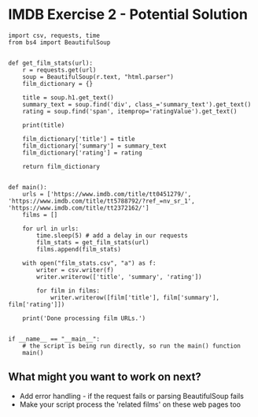 # IMDB Exercise 2 - Potential Solution

```
import csv, requests, time
from bs4 import BeautifulSoup


def get_film_stats(url):
    r = requests.get(url)
    soup = BeautifulSoup(r.text, "html.parser")
    film_dictionary = {}

    title = soup.h1.get_text()
    summary_text = soup.find('div', class_='summary_text').get_text()
    rating = soup.find('span', itemprop='ratingValue').get_text()

    print(title)

    film_dictionary['title'] = title
    film_dictionary['summary'] = summary_text
    film_dictionary['rating'] = rating

    return film_dictionary


def main():
    urls = ['https://www.imdb.com/title/tt0451279/', 'https://www.imdb.com/title/tt5788792/?ref_=nv_sr_1', 'https://www.imdb.com/title/tt2372162/']
    films = []

    for url in urls:
        time.sleep(5) # add a delay in our requests
        film_stats = get_film_stats(url)
        films.append(film_stats)

    with open("film_stats.csv", "a") as f:
        writer = csv.writer(f)
        writer.writerow(['title', 'summary', 'rating'])

        for film in films:
            writer.writerow([film['title'], film['summary'], film['rating']])

    print('Done processing film URLs.')


if __name__ == "__main__":
    # the script is being run directly, so run the main() function
    main()
```

## What might you want to work on next?

- Add error handling - if the request fails or parsing BeautifulSoup fails
- Make your script process the 'related films' on these web pages too
